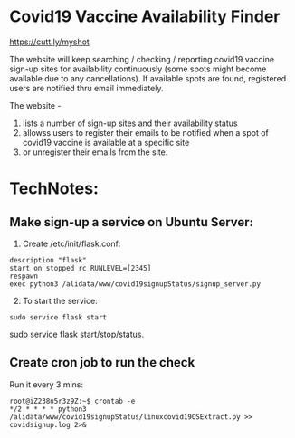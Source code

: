 # Covid19 Vaccine Availability Finder

https://cutt.ly/myshot

The website will keep searching / checking / reporting covid19 vaccine sign-up sites for availability continuously (some spots might become available due to any cancellations). If available spots are found, registered users are notified thru email immediately.

The website - 
1. lists a number of sign-up sites and their availability status
2. allowss users to register their emails to be notified when a spot of covid19 vaccine is available at a specific site
3. or unregister their emails from the site.

#
# TechNotes:
## Make sign-up a service on Ubuntu Server:

1. Create /etc/init/flask.conf: 
```
description "flask"
start on stopped rc RUNLEVEL=[2345]
respawn
exec python3 /alidata/www/covid19signupStatus/signup_server.py
```

2. To start the service:
```
sudo service flask start
```
sudo service flask start/stop/status.

## Create cron job to run the check

Run it every 3 mins:
```
root@iZ238n5r3z9Z:~$ crontab -e
*/2 * * * * python3 /alidata/www/covid19signupStatus/linuxcovid19OSExtract.py >> covidsignup.log 2>&
```